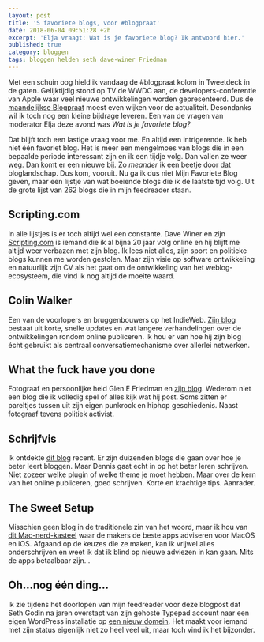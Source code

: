 ```yaml
---
layout: post
title: '5 favoriete blogs, voor #blogpraat'
date: 2018-06-04 09:51:28 +2h
excerpt: 'Elja vraagt: Wat is je favoriete blog? Ik antwoord hier.'
published: true
category: bloggen
tags: bloggen helden seth dave-winer Friedman
---
```

Met een schuin oog hield ik vandaag de #blogpraat kolom in Tweetdeck in de gaten. Gelijktijdig stond op TV de WWDC aan, de developers-conferentie van Apple waar veel nieuwe ontwikkelingen worden gepresenteerd. Dus de [maandelijkse Blogpraat](http://www.blogpraat.com/blogpraat/blogpraat-4-juni-2018-voor-iedereen) moest even wijken voor de actualiteit. Desondanks wil ik toch nog een kleine bijdrage leveren. Een van de vragen van moderator Elja deze avond was *Wat is je favoriete blog?*

Dat blijft toch een lastige vraag voor me. En altijd een intrigerende. Ik heb niet één favoriet blog. Het is meer een mengelmoes van blogs die in een bepaalde periode interessant zijn en ik een tijdje volg. Dan vallen ze weer weg. Dan komt er een nieuwe bij. Zo _meander_ ik een beetje door dat bloglandschap. Dus kom, vooruit. Nu ga ik dus niet Mijn Favoriete Blog geven, maar een lijstje van wat boeiende blogs die ik de laatste tijd volg. Uit de grote lijst van 262 blogs die in mijn feedreader staan. 

## Scripting.com

In alle lijstjes is er toch altijd wel een constante. Dave Winer en zijn [Scripting.com](http://Scripting.com) is iemand die ik al bijna 20 jaar volg online en hij blijft me altijd weer verbazen met zijn blog. Ik lees niet alles, zijn sport en politieke blogs kunnen me worden gestolen. Maar zijn visie op software ontwikkeling en natuurlijk zijn CV als het gaat om de ontwikkeling van het weblog-ecosysteem, die vind ik nog altijd de moeite waard. 

## Colin Walker

Een van de voorlopers en bruggenbouwers op het IndieWeb. [Zijn blog](https://colinwalker.blog/) bestaat uit korte, snelle updates en wat langere verhandelingen over de ontwikkelingen rondom online publiceren. Ik hou er van hoe hij zijn blog écht gebruikt als centraal conversatiemechanisme over allerlei netwerken. 

## What the fuck have you done

Fotograaf en persoonlijke held Glen E Friedman en [zijn blog](http://idealistpropaganda.blogspot.com/). Wederom niet een blog die ik volledig spel of alles kijk wat hij post. Soms zitten er pareltjes tussen uit zijn eigen punkrock en hiphop geschiedenis. Naast fotograaf tevens politiek activist. 

## Schrijfvis
Ik ontdekte [dit blog](http://www.schrijfvis.nl/blog/) recent. Er zijn duizenden blogs die gaan over hoe je beter leert bloggen. Maar Dennis gaat echt in op het beter leren schrijven. Niet zozeer welke plugin of welke theme je moet hebben. Maar over de kern van het online publiceren, goed schrijven. Korte en krachtige tips. Aanrader. 

## The Sweet Setup

Misschien geen blog in de traditionele zin van het woord, maar ik hou van [dit Mac-nerd-kasteel](https://thesweetsetup.com/) waar de makers de beste apps adviseren voor MacOS en iOS. Afgaand op de keuzes die ze maken, kan ik vrijwel alles onderschrijven en weet ik dat ik blind op nieuwe adviezen in kan gaan. Mits de apps betaalbaar zijn...

## Oh...nog één ding...

Ik zie tijdens het doorlopen van mijn feedreader voor deze blogpost dat Seth Godin na jaren overstapt van zijn gehoste Typepad account naar een eigen WordPress installatie op [een nieuw domein](https://seths.blog/news/). Het maakt voor iemand met zijn status eigenlijk niet zo heel veel uit, maar toch vind ik het bijzonder. 